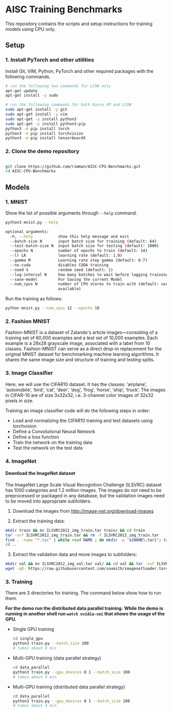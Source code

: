 # AISC Training Benchmarks

This repository contains the scripts and setup instructions for training models using CPU only.

## Setup

### 1. Install PyTorch and other utilities

Install Git, VIM, Python, PyTorch and other required packages with the following commands.

```bash
# run the following two commands for LCOW only
apt-get update
apt-get install -y sudo

# run the following commands for both Azure VM and LCOW
sudo apt-get install -y git
sudo apt-get install -y vim
sudo apt-get -y install python3
sudo apt-get -y install python3-pip
python3 -m pip install torch
python3 -m pip install torchvision
python3 -m pip install tensorboardX

```

### 2. Clone the demo repository

```bash

git clone https://github.com/rimman/AISC-CPU-Benchmarks.git
cd AISC-CPU-Benchmarks
```

## Models

### 1. MNIST

Show the list of possible arguments through `--help` command.

```bash
python3 mnist.py --help

optional arguments:
  -h, --help           show this help message and exit
  --batch-size N       input batch size for training (default: 64)
  --test-batch-size N  input batch size for testing (default: 1000)
  --epochs N           number of epochs to train (default: 14)
  --lr LR              learning rate (default: 1.0)
  --gamma M            Learning rate step gamma (default: 0.7)
  --no-cuda            disables CUDA training
  --seed S             random seed (default: 1)
  --log-interval N     how many batches to wait before logging training status
  --save-model         For Saving the current Model
  --num_cpus N         number of CPU vCores to train with (default: use all
                       available)
```

Run the training as follows:

```bash
python mnist.py --num_cpus 12 --epochs 10 
```

### 2. Fashion MNIST

Fashion-MNIST is a dataset of Zalando's article images—consisting of a training set of 60,000 examples and a test set of 10,000 examples. Each example is a 28x28 grayscale image, associated with a label from 10 classes. Fashion-MNIST can serve as a direct drop-in replacement for the original MNIST dataset for benchmarking machine learning algorithms. It shares the same image size and structure of training and testing splits.

### 3. Image Classifier

Here, we will use the CIFAR10 dataset. It has the classes: ‘airplane’, ‘automobile’, ‘bird’, ‘cat’, ‘deer’, ‘dog’, ‘frog’, ‘horse’, ‘ship’, ‘truck’. The images in CIFAR-10 are of size 3x32x32, i.e. 3-channel color images of 32x32 pixels in size.

Training an image classifier code will do the following steps in order:
- Load and normalizing the CIFAR10 training and test datasets using torchvision
- Define a Convolutional Neural Network
- Define a loss function
- Train the network on the training data
- Test the network on the test data

### 4. ImageNet

#### Download the ImageNet dataset
The ImageNet Large Scale Visual Recognition Challenge (ILSVRC) dataset has 1000 categories and 1.2 million images. The images do not need to be preprocessed or packaged in any database, but the validation images need to be moved into appropriate subfolders.

1. Download the images from http://image-net.org/download-images

2. Extract the training data:
  ```bash
  mkdir train && mv ILSVRC2012_img_train.tar train/ && cd train
  tar -xvf ILSVRC2012_img_train.tar && rm -f ILSVRC2012_img_train.tar
  find . -name "*.tar" | while read NAME ; do mkdir -p "${NAME%.tar}"; tar -xvf "${NAME}" -C "${NAME%.tar}"; rm -f "${NAME}"; done
  cd ..
  ```

3. Extract the validation data and move images to subfolders:
  ```bash
  mkdir val && mv ILSVRC2012_img_val.tar val/ && cd val && tar -xvf ILSVRC2012_img_val.tar
  wget -qO- https://raw.githubusercontent.com/soumith/imagenetloader.torch/master/valprep.sh | bash
  ```

### 3. Training

There are 3 directories for training. The command below show how to run them.

**For the demo run the distributed data parallel training.**
**While the demo is running in another shell run `watch nvidia-smi` that shows the usage of the GPU.**

- Single GPU training

    ```bash
    cd single_gpu
    python3 train.py --batch_size 100
    # takes about 8 min
    ```

- Multi-GPU training (data parallel strategy)

    ```bash
    cd data_parallel
    python3 train.py --gpu_devices 0 1 --batch_size 100
    # takes about 4 min
    ```

- Multi-GPU training (distributed data parallel strategy)

    ```bash
    cd data_parallel
    python3 train.py --gpu_devices 0 1 --batch_size 100
    # takes about 4 min
    ```
